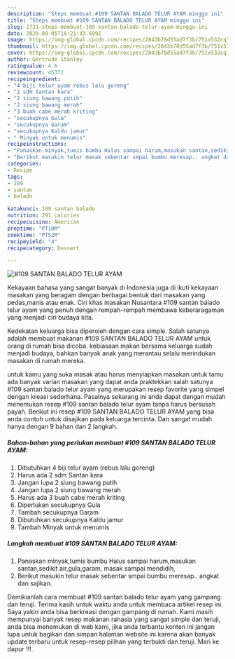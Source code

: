```yaml
---
description: "Steps membuat #109 SANTAN BALADO TELUR AYAM minggu ini"
title: "Steps membuat #109 SANTAN BALADO TELUR AYAM minggu ini"
slug: 2721-steps-membuat-109-santan-balado-telur-ayam-minggu-ini
date: 2020-09-05T16:21:43.699Z
image: https://img-global.cpcdn.com/recipes/2843b78d55ad7f3b/751x532cq70/109-santan-balado-telur-ayam-foto-resep-utama.jpg
thumbnail: https://img-global.cpcdn.com/recipes/2843b78d55ad7f3b/751x532cq70/109-santan-balado-telur-ayam-foto-resep-utama.jpg
cover: https://img-global.cpcdn.com/recipes/2843b78d55ad7f3b/751x532cq70/109-santan-balado-telur-ayam-foto-resep-utama.jpg
author: Gertrude Stanley
ratingvalue: 4.6
reviewcount: 45372
recipeingredient:
- "4 biji telur ayam rebus lalu goreng"
- "2 sdm Santan kara"
- "2 siung bawang putih"
- "2 siung bawang merah"
- "3 buah cabe merah kriting"
- "secukupnya Gula"
- "secukupnya Garam"
- "secukupnya Kaldu jamur"
- " Minyak untuk menumis"
recipeinstructions:
- "Panaskan minyak,tumis bumbu Halus sampai harum,masukan santan,sedikit air,gula,garam, masak sampai mendidih,"
- "Berikut masukin telur masak sebentar smpai bumbu meresap.. angkat dan sajikan."
categories:
- Recipe
tags:
- 109
- santan
- balado

katakunci: 109 santan balado 
nutrition: 291 calories
recipecuisine: American
preptime: "PT10M"
cooktime: "PT52M"
recipeyield: "4"
recipecategory: Dessert

---
```



![#109 SANTAN BALADO TELUR AYAM](https://img-global.cpcdn.com/recipes/2843b78d55ad7f3b/751x532cq70/109-santan-balado-telur-ayam-foto-resep-utama.jpg)

Kekayaan bahasa yang sangat banyak di Indonesia juga di ikuti kekayaan masakan yang beragam dengan berbagai bentuk dari masakan yang pedas,manis atau enak. Ciri khas masakan Nusantara #109 santan balado telur ayam yang penuh dengan rempah-rempah membawa keberaragaman yang menjadi ciri budaya kita.


Kedekatan keluarga bisa diperoleh dengan cara simple. Salah satunya adalah membuat makanan #109 SANTAN BALADO TELUR AYAM untuk orang di rumah bisa dicoba. kebiasaan makan bersama keluarga sudah menjadi budaya, bahkan banyak anak yang merantau selalu merindukan masakan di rumah mereka.



untuk kamu yang suka masak atau harus menyiapkan masakan untuk tamu ada banyak varian masakan yang dapat anda praktekkan salah satunya #109 santan balado telur ayam yang merupakan resep favorite yang simpel dengan kreasi sederhana. Pasalnya sekarang ini anda dapat dengan mudah menemukan resep #109 santan balado telur ayam tanpa harus bersusah payah.
Berikut ini resep #109 SANTAN BALADO TELUR AYAM yang bisa anda contoh untuk disajikan pada keluarga tercinta. Dan sangat mudah hanya dengan 9 bahan dan 2 langkah.


<!--inarticleads1-->

##### Bahan-bahan yang perlukan membuat #109 SANTAN BALADO TELUR AYAM:

1. Dibutuhkan 4 biji telur ayam (rebus lalu goreng)
1. Harus ada 2 sdm Santan kara
1. Jangan lupa 2 siung bawang putih
1. Jangan lupa 2 siung bawang merah
1. Harus ada 3 buah cabe merah kriting
1. Diperlukan secukupnya Gula
1. Tambah secukupnya Garam
1. Dibutuhkan secukupnya Kaldu jamur
1. Tambah  Minyak untuk menumis




<!--inarticleads2-->

##### Langkah membuat  #109 SANTAN BALADO TELUR AYAM:

1. Panaskan minyak,tumis bumbu Halus sampai harum,masukan santan,sedikit air,gula,garam, masak sampai mendidih,
1. Berikut masukin telur masak sebentar smpai bumbu meresap.. angkat dan sajikan.




Demikianlah cara membuat #109 santan balado telur ayam yang gampang dan teruji. Terima kasih untuk waktu anda untuk membaca artikel resep ini. Saya yakin anda bisa berkreasi dengan gampang di rumah. Kami masih mempunyai banyak resep makanan rahasia yang sangat simple dan teruji, anda bisa menemukan di web kami, jika anda terbantu konten ini jangan lupa untuk bagikan dan simpan halaman website ini karena akan banyak update terbaru untuk resep-resep pilihan yang terbukti dan teruji. Mari ke dapur !!!. 
